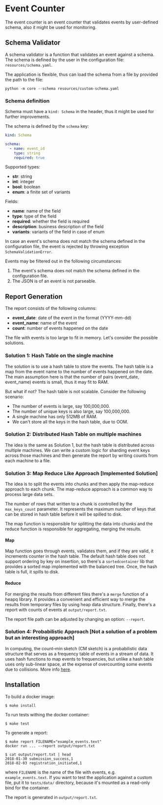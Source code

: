 # Event Counter

The event counter is an event counter that validates events by user-defined schema, also it might be used for monitoring.

## Schema Validator
A schema validator is a function that validates an event against a schema. The schema is defined by the user in the configuration file: `resources/schema.yaml`.

The application is flexible, thus can load the schema from a file by provided the path to the file:
```shell
python -m core --schema resources/custom-schema.yaml
```

### Schema definition
Schema must have a `kind: Schema` in the header, thus it might be used for further improvements.

The schema is defined by the `schema` key:
```yaml
kind: Schema

schema:
  - name: event_id
    type: string
    required: true
```

Supported types:
- **str**: string
- **int**: integer
- **bool**: boolean
- **enum**: a finite set of variants

Fields:
- **name**: name of the field
- **type**: type of the field
- **required**: whether the field is required
- **description**: business description of the field
- **variants**: variants of the field in case of enum

In case an event's schema does not match the schema defined in the configuration file, the event is rejected by throwing exception `SchemaValidationError`.

Events may be filtered out in the following circumstances:
1. The event's schema does not match the schema defined in the configuration file.
2. The JSON is of an event is not parseable.

## Report Generation
The report consists of the following columns:
- **event_date**: date of the event in the format (YYYY-mm-dd)
- **event_name**: name of the event
- **count**: number of events happened on the date

The file with events is too large to fit in memory. Let's consider the possible solutions.

### Solution 1: Hash Table on the single machine
The solution is to use a hash table to store the events. The hash table is a map from the event name to the number of events happened on the date. The main assumption here is that the number of pairs (event_date, event_name) events is small, thus it may fit to RAM.

But what if not? The hash table is not scalable. Consider the following scenario:
- The number of events is large, say 100,000,000.
- The number of unique keys is also large, say 100,000,000.
- A single machine has only 512MB of RAM.
- We can't store all the keys in the hash table, due to OOM.

### Solution 2: Distributed Hash Table on multiple machines
The idea is the same as Solution 1, but the hash table is distributed across multiple machines. We can write a custom logic for sharding event keys across those machines and then generate the report by writing counts from each machine to a file.

### Solution 3: Map Reduce Like Approach [Implemented Solution]
The idea is to split the events into chunks and then apply the map-reduce approach to each chunk. The map-reduce approach is a common way to process large data sets.

The number of rows that written to a chunk is controlled by the `max_keys_count` parameter. It represents the maximum number of keys that can be stored in hash table before it will be spilled to disk.

The map function is responsible for splitting the data into chunks and the reduce function is responsible for aggregating, merging the results.

#### Map
Map function goes through events, validates them, and if they are valid, it increments counter in the hash table. The default hash table does not support ordering by key on insertion, so there's a `sortedcontainer` lib that provides a sorted map implemented with the balanced tree.
Once, the hash table is full, it spills to disk.

#### Reduce
For merging the results from different files there's a `merge` function of a heapq library. It provides a convenient and efficient way to merge the results from temporary files by using heap data structure. Finally, there's a report with counts of events at `output/report.txt`.

The report file path can be adjusted by changing an option: `--report`.

### Solution 4: Probabilistic Approach [Not a solution of a problem but an interesting approach]
In computing, the count–min sketch (CM sketch) is a probabilistic data structure that serves as a frequency table of events in a stream of data. It uses hash functions to map events to frequencies, but unlike a hash table uses only sub-linear space, at the expense of overcounting some events due to collisions. More info [here](https://en.wikipedia.org/wiki/Count–min_sketch).

## Installation

To build a docker image:
```shell
$ make install
```

To run tests withing the docker container:
```shell
$ make test
```

To generate a report:
```shell
$ make report FILENAME="example_events.text"
docker run ... --report output/report.txt

$ cat output/report.txt | head
2018-01-30 submission_success,1
2018-02-03 registration_initiated,1
```
where `FILENAME` is the name of the file with events, e.g. `example_events.text`. If you want to test the application against a custom file, put it to `tests/data/` directory, because it's mounted as a read-only bind for the container.

The report is generated in `output/report.txt`.
